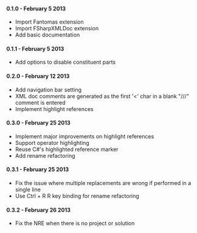 #### 0.1.0 - February 5 2013
* Import Fantomas extension
* Import FSharpXMLDoc extension
* Add basic documentation

#### 0.1.1 - February 5 2013
* Add options to disable constituent parts

#### 0.2.0 - February 12 2013
* Add navigation bar setting
* XML doc comments are generated as the first '<' char in a blank "///" comment is entered
* Implement highlight references

#### 0.3.0 - February 25 2013
* Implement major improvements on highlight references
* Support operator highlighting
* Reuse C#'s highlighted reference marker
* Add rename refactoring

#### 0.3.1 - February 25 2013
* Fix the issue where multiple replacements are wrong if performed in a single line
* Use Ctrl + R R key binding for rename refactoring

#### 0.3.2 - February 26 2013
* Fix the NRE when there is no project or solution

